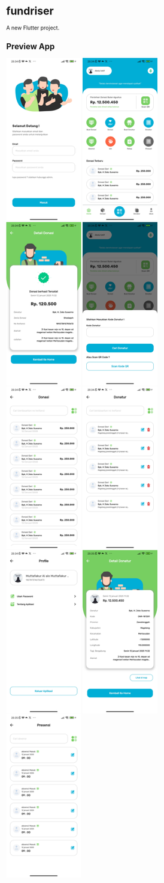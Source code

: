 # fundriser

A new Flutter project.

## Preview App

<img src="./demo/1.jpg" alt="drawing" width="200"/>
<img src="./demo/2.jpg" alt="drawing" width="200"/>
<img src="./demo/3.jpg" alt="drawing" width="200"/>
<img src="./demo/4.jpg" alt="drawing" width="200"/>
<img src="./demo/5.jpg" alt="drawing" width="200"/>
<img src="./demo/6.jpg" alt="drawing" width="200"/>
<img src="./demo/7.jpg" alt="drawing" width="200"/>
<img src="./demo/8.jpg" alt="drawing" width="200"/>
<img src="./demo/9.jpg" alt="drawing" width="200"/>

